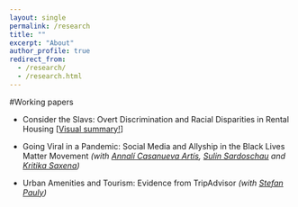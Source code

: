 ```yaml
---
layout: single
permalink: /research
title: ""
excerpt: "About"
author_profile: true
redirect_from:
  - /research/
  - /research.html
---
```


#Working papers

* Consider the Slavs: Overt Discrimination and Racial Disparities in Rental Housing [[Visual summary!](http://jmp-consider-the-slavs.tilda.ws/)]


* Going Viral in a Pandemic: Social Media and Allyship in the Black Lives Matter Movement 
_(with [Annalí Casanueva Artís](https://www.parisschoolofeconomics.eu/fr/casanueva-artis-annali-mireia/), [Sulin Sardoschau](https://sites.google.com/view/sulinsardoschau/home) and [Kritika Saxena](https://www.kritikasaxena.com/))_


* Urban Amenities and Tourism: Evidence from TripAdvisor
_(with [Stefan Pauly](https://stefanpauly.net/))_
